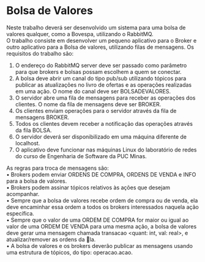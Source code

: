 # Bolsa de Valores  
Neste trabalho deverá ser desenvolvido um sistema para uma bolsa de valores qualquer, como a Bovespa, utilizando o RabbitMQ.  
O trabalho consiste em desenvolver um pequeno aplicativo para o Broker e outro aplicativo para a Bolsa de valores, utilizando filas de mensagens. Os requisitos do trabalho são:
1. O endereço do RabbitMQ server deve ser passado como parâmetro para que brokers e bolsas possam escolhem a quem se conectar.
2. A bolsa deve abrir um canal do tipo pub/sub utilizando tópicos para publicar as atualizações no livro de ofertas e as operações realizadas em uma ação. O nome do canal deve ser BOLSADEVALORES.
3. O servidor abre uma fila de mensagens para receber as operações dos clientes. O nome da fila de mensagens deve ser BROKER.
4. Os clientes enviam operações para o servidor através da fila de mensagens BROKER.
5. Todos os clientes devem receber a notificação das operações através da fila BOLSA.
6. O servidor deverá ser disponibilizado em uma máquina diferente de localhost.
7. O aplicativo deve funcionar nas máquinas Linux do laboratório de redes do curso de Engenharia de Software da PUC Minas.


As regras para troca de mensagens são:  
 • Brokers podem enviar ORDENS DE COMPRA, ORDENS DE VENDA e INFO para a bolsa de valores.   
 • Brokers podem assinar tópicos relativos às ações que desejam acompanhar.   
 • Sempre que a bolsa de valores recebe ordem de compra ou de venda, ela deve encaminhar essa ordem a todos os brokers interessados naquela ação específica.   
 • Sempre que o valor de uma ORDEM DE COMPRA for maior ou igual ao valor de uma ORDEM DE VENDA para uma mesma ação, a bolsa de valores deve gerar uma mensagem chamada transacao <quant: int, val: real>, e atualizar/remover as ordens da la.   
 • A bolsa de valores e os brokers deverão publicar as mensagens usando uma estrutura de tópicos, do tipo: operacao.acao.

